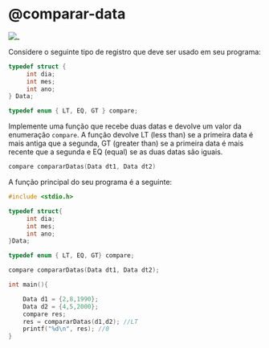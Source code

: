 # @comparar-data

![_](cover.jpg)

Considere o seguinte tipo de registro que deve ser usado em seu programa:

```c
typedef struct {
     int dia;
     int mes;
     int ano;
} Data;

typedef enum { LT, EQ, GT } compare;

```

Implemente uma função que recebe duas datas e devolve um valor da enumeração `compare`. A função devolve LT (less than) se a primeira data é mais antiga que a segunda, GT (greater than) se a primeira data é mais recente que a segunda e EQ (equal) se as duas datas são iguais.

```c
compare compararDatas(Data dt1, Data dt2)
```

A função principal do seu programa é a seguinte:

```c
#include <stdio.h>

typedef struct{
     int dia;
     int mes;
     int ano;
}Data;

typedef enum { LT, EQ, GT} compare;

compare compararDatas(Data dt1, Data dt2);

int main(){

    Data d1 = {2,8,1990};
    Data d2 = {4,5,2000};
    compare res;
    res = compararDatas(d1,d2); //LT
    printf("%d\n", res); //0
}
```
